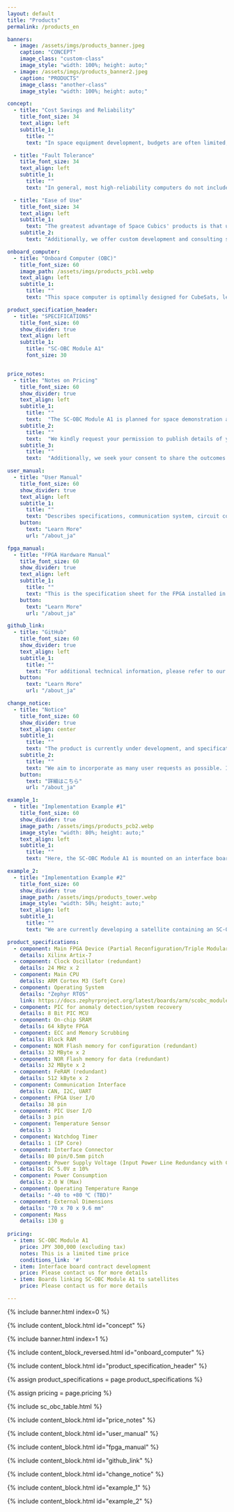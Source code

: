 ```yaml
---
layout: default
title: "Products"
permalink: /products_en

banners:
  - image: /assets/imgs/products_banner.jpeg
    caption: "CONCEPT"
    image_class: "custom-class"
    image_style: "width: 100%; height: auto;"
  - image: /assets/imgs/products_banner2.jpeg
    caption: "PRODUCTS"
    image_class: "another-class"
    image_style: "width: 100%; height: auto;"

concept:
  - title: "Cost Savings and Reliability"
    title_font_size: 34
    text_align: left
    subtitle_1:
      title: ""
      text: "In space equipment development, budgets are often limited, leading to the use of inexpensive general-purpose computers. However, concerns about their reliability in the harsh conditions of outer space, where radiation levels are extremely high, remain. One way to improve reliability is to use computers with radiation-resistant components, but these products are costly. Additionally, purchasing such equipment alone does not address all the challenges that arise during a space mission. Space Cubics offers cost-effective products that maintain the high reliability needed for space equipment."

  - title: "Fault Tolerance"
    title_font_size: 34
    text_align: left
    subtitle_1:
      title: ""
      text: "In general, most high-reliability computers do not include built-in fault tolerance features. Even if a computer is equipped with radiation-resistant components, strong radiation can still cause damage, such as data corruption. In space, if a hardware failure occurs, the parts cannot be replaced, and software issues are difficult to resolve remotely from the ground. Space Cubics' products are designed with numerous fault-tolerant features, based on the understanding that failures are inevitable and that quick recovery is crucial. For example, we can implement redundancy by running and linking multiple computers simultaneously, or by storing identical data in multiple locations to protect against data corruption. A majority vote system can then be used to verify the validity of the data. These features enable automatic recovery of both computers and data in the event of a failure."

  - title: "Ease of Use"
    title_font_size: 34
    text_align: left
    subtitle_1:
      text: "The greatest advantage of Space Cubics' products is that users can focus exclusively on developing the mission-specific features. In addition to fault tolerance functions, our products come with middleware and protocols commonly used in space equipment, such as ISS-compatible network protocols, TTEthernet, and cFS. We also support ROS (Robot Operating System), which is widely used in industries beyond space."
    subtitle_2:
      text: "Additionally, we offer custom development and consulting services for both software and hardware, including CPU boards and FPGAs.By offering affordable space computers and comprehensive space development support, Space Cubics simplifies entry into space development and contributes to the growth of the private space industry in Japan and across Asia."

onboard_computer:
  - title: "Onboard Computer (OBC)"
    title_font_size: 60
    image_path: /assets/imgs/products_pcb1.webp
    text_align: left
    subtitle_1:
      title: ""
      text: "This space computer is optimally designed for CubeSats, leveraging reliability design technology developed by JAXA for the International Space Station. Featuring Xilinx's Artix-7 FPGA, it offers flexible support for various interface types and quantities, tailored to each user's needs. It is also suitable for use in spacecraft beyond CubeSats, as well as for ground-based industrial applications."

product_specification_header:
  - title: "SPECIFICATIONS"
    title_font_size: 60
    show_divider: true
    text_align: left
    subtitle_1:
      title: "SC-OBC Module A1"
      font_size: 30


price_notes:
  - title: "Notes on Pricing"
    title_font_size: 60
    show_divider: true
    text_align: left
    subtitle_1:
      title: ""
      text:  "The SC-OBC Module A1 is planned for space demonstration aboard a satellite developed in-house. The listed price is a special, limited-time offer available only until the space demonstration."
    subtitle_2:
      title: ""
      text:  "We kindly request your permission to publish details of your purchase of this product on our website, social media platforms, and other channels."
    subtitle_3:
      title: ""
      text:  "Additionally, we seek your consent to share the outcomes of devices utilizing this product, whether launched into space or applied in terrestrial industries, on our website, social media, and similar outlets. We kindly request you to provide operational data from the use of this product in space. This data will remain confidential and will only include information related to the functionality and performance of this product. The purpose is to gather feedback for improving future product specifications. If you have any questions about the scope of the data request or the process for providing it, please feel free to contact us. We may request your participation in a survey to gather feedback on the usability and specifications of this product."

user_manual:
  - title: "User Manual"
    title_font_size: 60
    show_divider: true
    text_align: left
    subtitle_1:
      title: ""
      text: "Describes specifications, communication system, circuit configuration, etc. for SC-OBC Module A1."
    button:
      text: "Learn More"
      url: "/about_ja"

fpga_manual:
  - title: "FPGA Hardware Manual"
    title_font_size: 60
    show_divider: true
    text_align: left
    subtitle_1:
      title: ""
      text: "This is the specification sheet for the FPGA installed in the SC-OBC Module A1. It includes details on FPGA functions and register specifications essential for FPGA and software development."
    button:
      text: "Learn More"
      url: "/about_ja"

github_link:
  - title: "GitHub"
    title_font_size: 60
    show_divider: true
    text_align: left
    subtitle_1:
      title: ""
      text: "For additional technical information, please refer to our source code repositories."
    button:
      text: "Learn More"
      url: "/about_ja"

change_notice:
  - title: "Notice"
    title_font_size: 60
    show_divider: true
    text_align: center
    subtitle_1:
      title: ""
      text: "The product is currently under development, and specifications are subject to change without notice."
    subtitle_2:
      title: ""
      text: "We aim to incorporate as many user requests as possible. If you have any suggestions or requests, please don't hesitate to contact us."
    button:
      text: "詳細はこちら"
      url: "/about_ja"

example_1:
  - title: "Implementation Example #1"
    title_font_size: 60
    show_divider: true
    image_path: /assets/imgs/products_pcb2.webp
    image_style: "width: 80%; height: auto;"
    text_align: left
    subtitle_1:
      title: ""
      text: "Here, the SC-OBC Module A1 is mounted on an interface board designed to match the PC104 form factor for use in satellites."

example_2:
  - title: "Implementation Example #2"
    title_font_size: 60
    show_divider: true
    image_path: /assets/imgs/products_tower.webp
    image_style: "width: 50%; height: auto;"
    text_align: left
    subtitle_1:
      title: ""
      text: "We are currently developing a satellite containing an SC-OBC Module A1-powered interface board."

product_specifications:
  - component: Main FPGA Device (Partial Reconfiguration/Triple Modular Redundancy)
    details: Xilinx Artix-7
  - component: Clock Oscillator (redundant)
    details: 24 MHz x 2
  - component: Main CPU
    details: ARM Cortex M3 (Soft Core)
  - component: Operating System
    details: "Zephyr RTOS"
    link: https://docs.zephyrproject.org/latest/boards/arm/scobc_module1/doc/index.html
  - component: PIC for anomaly detection/system recovery
    details: 8 Bit PIC MCU
  - component: On-chip SRAM
    details: 64 kByte FPGA
  - component: ECC and Memory Scrubbing
    details: Block RAM
  - component: NOR Flash memory for configuration (redundant)
    details: 32 MByte x 2
  - component: NOR Flash memory for data (redundant)
    details: 32 MByte x 2
  - component: FeRAM (redundant)
    details: 512 kByte x 2
  - component: Communication Interface
    details: CAN, I2C, UART
  - component: FPGA User I/O
    details: 38 pin
  - component: PIC User I/O
    details: 3 pin
  - component: Temperature Sensor
    details: 3
  - component: Watchdog Timer
    details: 1 (IP Core)
  - component: Interface Connector
    details: 80 pin/0.5mm pitch
  - component: Power Supply Voltage (Input Power Line Redundancy with Current & Voltage Monitor)
    details: DC 5.0V ± 10%
  - component: Power Consumption
    details: 2.0 W (Max)
  - component: Operating Temperature Range
    details: "-40 to +80 ℃ (TBD)"
  - component: External Dimensions
    details: "70 x 70 x 9.6 mm"
  - component: Mass
    details: 130 g
    
pricing:
  - item: SC-OBC Module A1
    price: JPY 300,000 (excluding tax)
    notes: This is a limited time price
    conditions_link: '#'
  - item: Interface board contract development
    price: Please contact us for more details
  - item: Boards linking SC-OBC Module A1 to satellites
    price: Please contact us for more details

---
```


{% include banner.html index=0 %}

{% include content_block.html id="concept" %}

{% include banner.html index=1 %}

{% include content_block_reversed.html id="onboard_computer" %}

{% include content_block.html id="product_specification_header" %}

{% assign product_specifications = page.product_specifications %}

{% assign pricing = page.pricing %}

{% include sc_obc_table.html %}

{% include content_block.html id="price_notes" %}

{% include content_block.html id="user_manual" %}

{% include content_block.html id="fpga_manual" %}

{% include content_block.html id="github_link" %}

{% include content_block.html id="change_notice" %}

{% include content_block.html id="example_1" %}

{% include content_block.html id="example_2" %}
